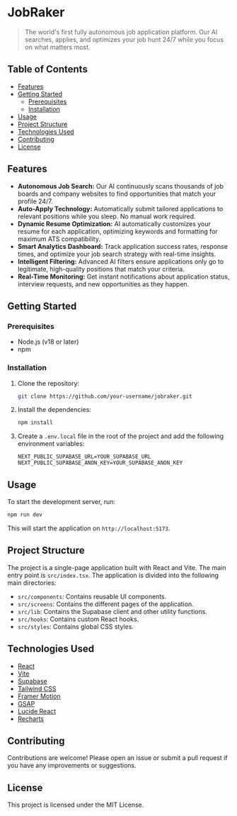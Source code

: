 # JobRaker

> The world's first fully autonomous job application platform. Our AI searches, applies, and optimizes your job hunt 24/7 while you focus on what matters most.

## Table of Contents

- [Features](#features)
- [Getting Started](#getting-started)
  - [Prerequisites](#prerequisites)
  - [Installation](#installation)
- [Usage](#usage)
- [Project Structure](#project-structure)
- [Technologies Used](#technologies-used)
- [Contributing](#contributing)
- [License](#license)

## Features

- **Autonomous Job Search:** Our AI continuously scans thousands of job boards and company websites to find opportunities that match your profile 24/7.
- **Auto-Apply Technology:** Automatically submit tailored applications to relevant positions while you sleep. No manual work required.
- **Dynamic Resume Optimization:** AI automatically customizes your resume for each application, optimizing keywords and formatting for maximum ATS compatibility.
- **Smart Analytics Dashboard:** Track application success rates, response times, and optimize your job search strategy with real-time insights.
- **Intelligent Filtering:** Advanced AI filters ensure applications only go to legitimate, high-quality positions that match your criteria.
- **Real-Time Monitoring:** Get instant notifications about application status, interview requests, and new opportunities as they happen.

## Getting Started

### Prerequisites

- Node.js (v18 or later)
- npm

### Installation

1. Clone the repository:
   ```bash
   git clone https://github.com/your-username/jobraker.git
   ```
2. Install the dependencies:
   ```bash
   npm install
   ```
3. Create a `.env.local` file in the root of the project and add the following environment variables:
   ```
   NEXT_PUBLIC_SUPABASE_URL=YOUR_SUPABASE_URL
   NEXT_PUBLIC_SUPABASE_ANON_KEY=YOUR_SUPABASE_ANON_KEY
   ```

## Usage

To start the development server, run:

```bash
npm run dev
```

This will start the application on `http://localhost:5173`.

## Project Structure

The project is a single-page application built with React and Vite. The main entry point is `src/index.tsx`. The application is divided into the following main directories:

- `src/components`: Contains reusable UI components.
- `src/screens`: Contains the different pages of the application.
- `src/lib`: Contains the Supabase client and other utility functions.
- `src/hooks`: Contains custom React hooks.
- `src/styles`: Contains global CSS styles.

## Technologies Used

- [React](https://reactjs.org/)
- [Vite](https://vitejs.dev/)
- [Supabase](https://supabase.io/)
- [Tailwind CSS](https://tailwindcss.com/)
- [Framer Motion](https://www.framer.com/motion/)
- [GSAP](https://greensock.com/gsap/)
- [Lucide React](https://lucide.dev/guide/react)
- [Recharts](https://recharts.org/)

## Contributing

Contributions are welcome! Please open an issue or submit a pull request if you have any improvements or suggestions.

## License

This project is licensed under the MIT License.
